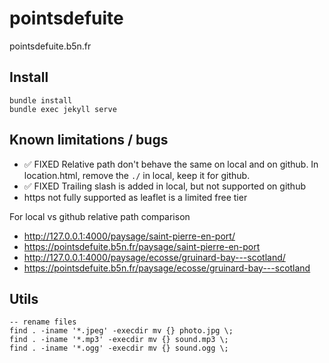 # pointsdefuite
pointsdefuite.b5n.fr

## Install
```
bundle install
bundle exec jekyll serve
```

## Known limitations / bugs
- ✅ FIXED Relative path don't behave the same on local and on github. In location.html, remove the `./` in local, keep it for github.
- ✅ FIXED Trailing slash is added in local, but not supported on github
- https not fully supported as leaflet is a limited free tier

For local vs github relative path comparison
- http://127.0.0.1:4000/paysage/saint-pierre-en-port/
- https://pointsdefuite.b5n.fr/paysage/saint-pierre-en-port
- http://127.0.0.1:4000/paysage/ecosse/gruinard-bay---scotland/
- https://pointsdefuite.b5n.fr/paysage/ecosse/gruinard-bay---scotland

## Utils
```
-- rename files
find . -iname '*.jpeg' -execdir mv {} photo.jpg \;
find . -iname '*.mp3' -execdir mv {} sound.mp3 \;
find . -iname '*.ogg' -execdir mv {} sound.ogg \;
```
